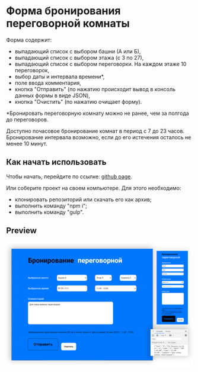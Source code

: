 # Форма бронирования переговорной комнаты
Форма содержит:
- выпадающий список с выбором башни (А или Б),
- выпадающий список с выбором этажа (с 3 по 27),
- выпадающий список с выбором переговорки. На каждом этаже 10 переговорок,
- выбор даты и интервала времени*,
- поле ввода комментария,
- кнопка "Отправить" (по нажатию происходит вывод в консоль данных формы в виде JSON),
- кнопка "Очистить" (по нажатию очищает форму).

*Бронировать переговорную комнату можно не ранее, чем за полгода до переговоров.

Доступно почасовое бронирование комнат в период с 7 до 23 часов. Бронирование интервала возможно, если до его истечения осталось не менее 10 минут.

## Как начать использовать
Чтобы начать, перейдите по ссылке:  [github page](https://inzhevatkinaav.github.io/meeting_rooms/meeting_rooms.html).

Или соберите проект на своем компьютере. Для этого необходимо:
- клонировать репозиторий или скачать его как архив;
- выполнить команду "npm i";
- выполнить команду "gulp".

## Preview

![Preview](https://github.com/InzhevatkinaAV/bookMeetingRoom/blob/main/preview.jpg)
